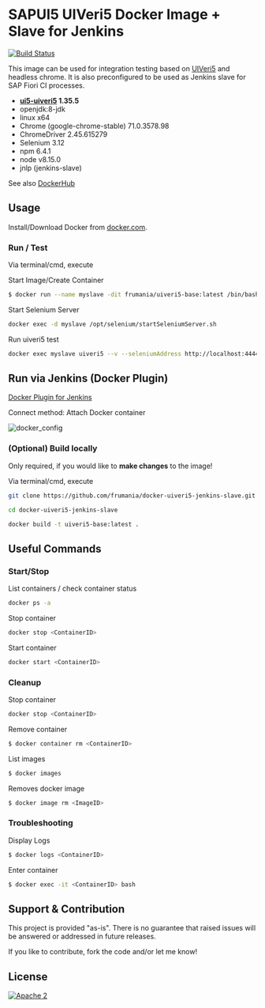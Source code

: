 # SAPUI5 UIVeri5 Docker Image + Slave for Jenkins

[![Build Status](https://travis-ci.org/frumania/docker-uiveri5-jenkins-slave.svg?branch=master)](https://travis-ci.org/frumania/docker-uiveri5-jenkins-slave)

This image can be used for integration testing based on [UIVeri5](https://github.com/SAP/ui5-uiveri5) and headless chrome. It is also preconfigured to be used as Jenkins slave for SAP Fiori CI processes.

* **[ui5-uiveri5](https://github.com/SAP/ui5-uiveri5) 1.35.5**
* openjdk:8-jdk
* linux x64
* Chrome (google-chrome-stable) 71.0.3578.98
* ChromeDriver 2.45.615279
* Selenium 3.12
* npm 6.4.1
* node v8.15.0
* jnlp (jenkins-slave)

See also [DockerHub](https://hub.docker.com/r/frumania/uiveri5-base/)

## Usage

Install/Download Docker from [docker.com](https://www.docker.com/get-started).

### Run / Test

Via terminal/cmd, execute

Start Image/Create Container
```bash
$ docker run --name myslave -dit frumania/uiveri5-base:latest /bin/bash
```

Start Selenium Server
```bash
docker exec -d myslave /opt/selenium/startSeleniumServer.sh
```

Run uiveri5 test
```bash
docker exec myslave uiveri5 --v --seleniumAddress http://localhost:4444/wd/hub ...
```

## Run via Jenkins (Docker Plugin)

[Docker Plugin for Jenkins](https://plugins.jenkins.io/docker-plugin)

Connect method: Attach Docker container

![docker_config](https://github.com/frumania/docker-uiveri5-jenkins-slave/blob/master/docs/img/docker_config.png)

### (Optional) Build locally

Only required, if you would like to **make changes** to the image!  

Via terminal/cmd, execute
```bash
git clone https://github.com/frumania/docker-uiveri5-jenkins-slave.git  
```

```bash
cd docker-uiveri5-jenkins-slave
```

```bash
docker build -t uiveri5-base:latest .
```

## Useful Commands

### Start/Stop

List containers / check container status
```bash
docker ps -a
```

Stop container
```bash
docker stop <ContainerID>  
```

Start container
```bash
docker start <ContainerID>  
```

### Cleanup

Stop container
```bash
docker stop <ContainerID>  
```

Remove container
```bash
$ docker container rm <ContainerID>  
```

List images
```bash
$ docker images  
```

Removes docker image
```bash
$ docker image rm <ImageID>  
```

### Troubleshooting

Display Logs
```bash
$ docker logs <ContainerID>  
```

Enter container
```bash
$ docker exec -it <ContainerID> bash 
```

## Support & Contribution

This project is provided "as-is". There is no guarantee that raised issues will be answered or addressed in future releases.

If you like to contribute, fork the code and/or let me know!

## License

[![Apache 2](https://img.shields.io/badge/license-Apache%202-blue.svg)](./LICENSE.txt)
